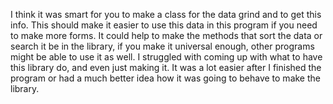 I think it was smart for you to make a class for the data grind and to get this info. This should make it easier to use this data in this program if you need to make more forms. It could help to make the methods that sort the data or search it be in the library, if you make it universal enough, other programs might be able to use it as well. I struggled with coming up with what to have this library do, and even just making it. It was a lot easier after I finished the program or had a much better idea how it was going to behave to make the library.